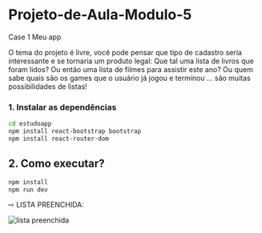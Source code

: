 # Projeto-de-Aula-Modulo-5
Case 1 Meu app

O tema do projeto é livre, você pode pensar que tipo de cadastro seria
interessante e se tornaria um produto legal:
Que tal uma lista de livros que foram lidos? Ou então uma lista de filmes para
assistir este ano? Ou quem sabe quais são os games que o usuário já jogou e
terminou … são muitas possibilidades de listas!


### 1. Instalar as dependências

```bash
cd estudoapp
npm install react-bootstrap bootstrap
npm install react-router-dom
```

## 2. Como executar?
```bash
npm install
npm run dev
```

⇨ LISTA PREENCHIDA:

<img>![lista preenchida](https://user-images.githubusercontent.com/114404910/221890413-df666916-4586-4a5f-88ad-c0363b54e077.png)</img>
